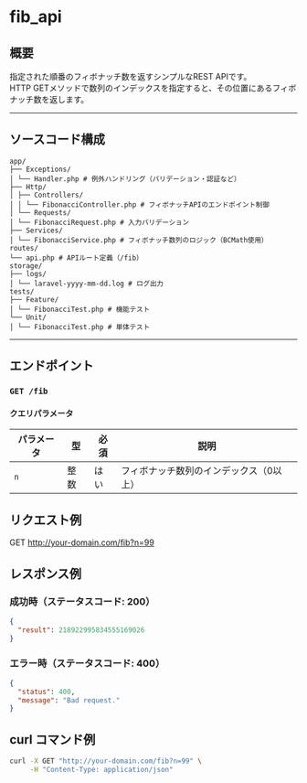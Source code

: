# fib_api

## 概要

指定された順番のフィボナッチ数を返すシンプルなREST APIです。  
HTTP GETメソッドで数列のインデックスを指定すると、その位置にあるフィボナッチ数を返します。

---

## ソースコード構成

```
app/
├── Exceptions/
│ └── Handler.php # 例外ハンドリング（バリデーション・認証など）
├── Http/
│ ├── Controllers/
│ │ └── FibonacciController.php # フィボナッチAPIのエンドポイント制御
│ └── Requests/
│ └── FibonacciRequest.php # 入力バリデーション
├── Services/
│ └── FibonacciService.php # フィボナッチ数列のロジック（BCMath使用）
routes/
└── api.php # APIルート定義（/fib）
storage/
├── logs/
│ └── laravel-yyyy-mm-dd.log # ログ出力
tests/
├── Feature/
│ └── FibonacciTest.php # 機能テスト
└── Unit/
│ └── FibonacciTest.php # 単体テスト
```

---

## エンドポイント

### `GET /fib`

#### クエリパラメータ

| パラメータ | 型     | 必須 | 説明                              |
|------------|--------|------|-----------------------------------|
| `n`        | 整数   | はい | フィボナッチ数列のインデックス（0以上） |

## リクエスト例

GET http://your-domain.com/fib?n=99

## レスポンス例

### 成功時（ステータスコード: 200）

```json
{
  "result": 218922995834555169026
}
```

### エラー時（ステータスコード: 400）

```json
{
  "status": 400,
  "message": "Bad request."
}
```

## curl コマンド例

```bash
curl -X GET "http://your-domain.com/fib?n=99" \
     -H "Content-Type: application/json"
```